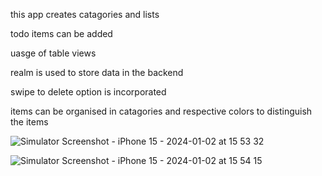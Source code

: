 this app creates catagories and lists 

todo items can be added 

uasge of table views

realm is used to store data in the backend 

swipe to delete option is incorporated 

items can be organised in catagories and respective colors to distinguish the items 



![Simulator Screenshot - iPhone 15 - 2024-01-02 at 15 53 32](https://github.com/Gokul1503A/ToDoEy/assets/154863043/4aa8b276-750e-491e-bb18-217aa8d5ae64)




![Simulator Screenshot - iPhone 15 - 2024-01-02 at 15 54 15](https://github.com/Gokul1503A/ToDoEy/assets/154863043/7e7f29cb-b8bc-46d7-94f2-e0b0647dc872)
